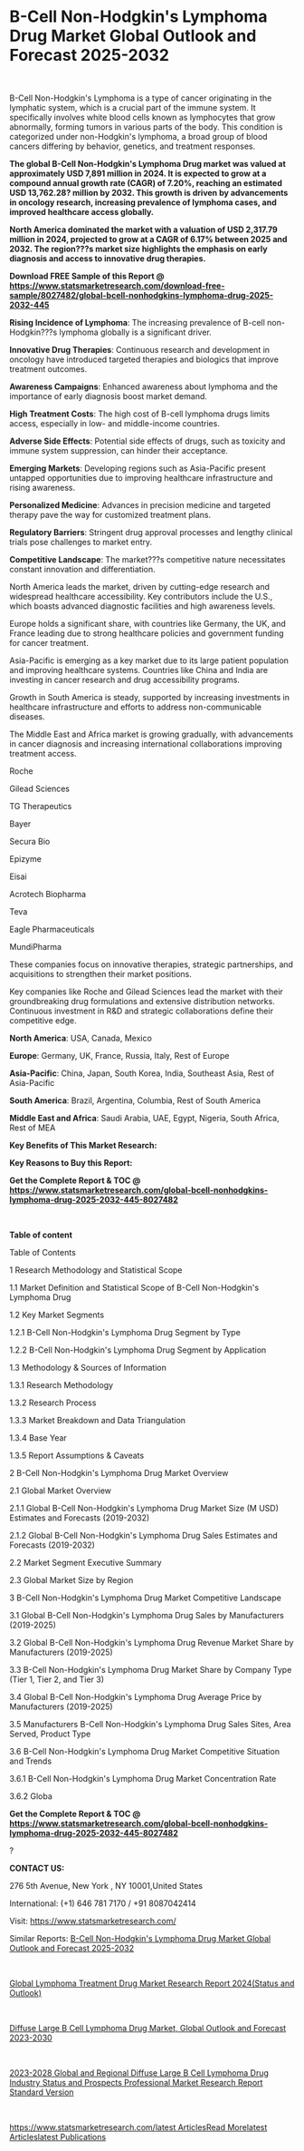 <h1>B-Cell Non-Hodgkin's Lymphoma Drug Market Global Outlook and Forecast 2025-2032</h1><br/><p data-pm-slice="1 1 []">B-Cell Non-Hodgkin&#39;s Lymphoma is a type of cancer originating in the lymphatic system, which is a crucial part of the immune system. It specifically involves white blood cells known as lymphocytes that grow abnormally, forming tumors in various parts of the body. This condition is categorized under non-Hodgkin&#39;s lymphoma, a broad group of blood cancers differing by behavior, genetics, and treatment responses.</p>
 
 
 
 <p><strong>The global B-Cell Non-Hodgkin&#39;s Lymphoma Drug market was valued at approximately USD 7,891 million in 2024. It is expected to grow at a compound annual growth rate (<strong>CAGR</strong>) of 7.20%, reaching an estimated USD 13,762.28? million by 2032. This growth is driven by advancements in oncology research, increasing prevalence of lymphoma cases, and improved healthcare access globally.</strong></p>
 
 
 
 <p><strong>North America dominated the market with a valuation of USD 2,317.79 million in 2024, projected to grow at a <strong>CAGR</strong> of 6.17% between 2025 and 2032. The region???s market size highlights the emphasis on early diagnosis and access to innovative drug therapies.</strong></p>
 
 
 
 <p><strong>Download FREE Sample of this Report @ <a href="https://www.statsmarketresearch.com/download-free-sample/8027482/global-bcell-nonhodgkins-lymphoma-drug-2025-2032-445">https://www.statsmarketresearch.com/download-free-sample/8027482/global-bcell-nonhodgkins-lymphoma-drug-2025-2032-445</a></strong></p>
 
 
 
 <p><strong>Rising Incidence of Lymphoma</strong>: The increasing prevalence of B-cell non-Hodgkin???s lymphoma globally is a significant driver.</p>
 
 
 
 <p><strong>Innovative Drug Therapies</strong>: Continuous research and development in oncology have introduced targeted therapies and biologics that improve treatment outcomes.</p>
 
 
 
 <p><strong>Awareness Campaigns</strong>: Enhanced awareness about lymphoma and the importance of early diagnosis boost market demand.</p>
 
 
 
 <p><strong>High Treatment Costs</strong>: The high cost of B-cell lymphoma drugs limits access, especially in low- and middle-income countries.</p>
 
 
 
 <p><strong>Adverse Side Effects</strong>: Potential side effects of drugs, such as toxicity and immune system suppression, can hinder their acceptance.</p>
 
 
 
 <p><strong>Emerging Markets</strong>: Developing regions such as Asia-Pacific present untapped opportunities due to improving healthcare infrastructure and rising awareness.</p>
 
 
 
 <p><strong>Personalized Medicine</strong>: Advances in precision medicine and targeted therapy pave the way for customized treatment plans.</p>
 
 
 
 <p><strong>Regulatory Barriers</strong>: Stringent drug approval processes and lengthy clinical trials pose challenges to market entry.</p>
 
 
 
 <p><strong>Competitive Landscape</strong>: The market???s competitive nature necessitates constant innovation and differentiation.</p>
 
 
 
 <p>North America leads the market, driven by cutting-edge research and widespread healthcare accessibility. Key contributors include the U.S., which boasts advanced diagnostic facilities and high awareness levels.</p>
 
 
 
 <p>Europe holds a significant share, with countries like Germany, the UK, and France leading due to strong healthcare policies and government funding for cancer treatment.</p>
 
 
 
 <p>Asia-Pacific is emerging as a key market due to its large patient population and improving healthcare systems. Countries like China and India are investing in cancer research and drug accessibility programs.</p>
 
 
 
 <p>Growth in South America is steady, supported by increasing investments in healthcare infrastructure and efforts to address non-communicable diseases.</p>
 
 
 
 <p>The Middle East and Africa market is growing gradually, with advancements in cancer diagnosis and increasing international collaborations improving treatment access.</p>
 
 
 
 <p>Roche</p>
 
 
 
 <p>Gilead Sciences</p>
 
 
 
 <p>TG Therapeutics</p>
 
 
 
 <p>Bayer</p>
 
 
 
 <p>Secura Bio</p>
 
 
 
 <p>Epizyme</p>
 
 
 
 <p>Eisai</p>
 
 
 
 <p>Acrotech Biopharma</p>
 
 
 
 <p>Teva</p>
 
 
 
 <p>Eagle Pharmaceuticals</p>
 
 
 
 <p>MundiPharma</p>
 
 
 
 <p>These companies focus on innovative therapies, strategic partnerships, and acquisitions to strengthen their market positions.</p>
 
 
 
 <p>Key companies like Roche and Gilead Sciences lead the market with their groundbreaking drug formulations and extensive distribution networks. Continuous investment in R&D and strategic collaborations define their competitive edge.</p>
 
 
 
 <p><strong>North America</strong>: USA, Canada, Mexico</p>
 
 
 
 <p><strong>Europe</strong>: Germany, UK, France, Russia, Italy, Rest of Europe</p>
 
 
 
 <p><strong>Asia-Pacific</strong>: China, Japan, South Korea, India, Southeast Asia, Rest of Asia-Pacific</p>
 
 
 
 <p><strong>South America</strong>: Brazil, Argentina, Columbia, Rest of South America</p>
 
 
 
 <p><strong>Middle East and Africa</strong>: Saudi Arabia, UAE, Egypt, Nigeria, South Africa, Rest of MEA</p>
 
 
 
 <p><strong>Key Benefits of This Market Research:</strong></p>
 
 
 
 <p><strong>Key <strong>Reasons to Buy</strong> this Report:</strong></p>
 
 
 
 <div><b>Get the Complete Report & TOC @ <a href="https://www.statsmarketresearch.com/global-bcell-nonhodgkins-lymphoma-drug-2025-2032-445-8027482">https://www.statsmarketresearch.com/global-bcell-nonhodgkins-lymphoma-drug-2025-2032-445-8027482</a></b></div>
 
 
 
 <p><br />
 
 <b>Table of content</b></p>
 
 
 
 <p>Table of Contents<br />
 
 1 Research Methodology and Statistical Scope<br />
 
 1.1 Market Definition and Statistical Scope of B-Cell Non-Hodgkin&#39;s Lymphoma Drug<br />
 
 1.2 Key Market Segments<br />
 
 1.2.1 B-Cell Non-Hodgkin&#39;s Lymphoma Drug Segment by Type<br />
 
 1.2.2 B-Cell Non-Hodgkin&#39;s Lymphoma Drug Segment by Application<br />
 
 1.3 Methodology & Sources of Information<br />
 
 1.3.1 Research Methodology<br />
 
 1.3.2 Research Process<br />
 
 1.3.3 Market Breakdown and Data Triangulation<br />
 
 1.3.4 Base Year<br />
 
 1.3.5 Report Assumptions & Caveats<br />
 
 2 B-Cell Non-Hodgkin&#39;s Lymphoma Drug Market Overview<br />
 
 2.1 Global Market Overview<br />
 
 2.1.1 Global B-Cell Non-Hodgkin&#39;s Lymphoma Drug Market Size (M USD) Estimates and Forecasts (2019-2032)<br />
 
 2.1.2 Global B-Cell Non-Hodgkin&#39;s Lymphoma Drug Sales Estimates and Forecasts (2019-2032)<br />
 
 2.2 Market Segment Executive Summary<br />
 
 2.3 Global Market Size by Region<br />
 
 3 B-Cell Non-Hodgkin&#39;s Lymphoma Drug Market Competitive Landscape<br />
 
 3.1 Global B-Cell Non-Hodgkin&#39;s Lymphoma Drug Sales by Manufacturers (2019-2025)<br />
 
 3.2 Global B-Cell Non-Hodgkin&#39;s Lymphoma Drug Revenue Market Share by Manufacturers (2019-2025)<br />
 
 3.3 B-Cell Non-Hodgkin&#39;s Lymphoma Drug Market Share by Company Type (Tier 1, Tier 2, and Tier 3)<br />
 
 3.4 Global B-Cell Non-Hodgkin&#39;s Lymphoma Drug Average Price by Manufacturers (2019-2025)<br />
 
 3.5 Manufacturers B-Cell Non-Hodgkin&#39;s Lymphoma Drug Sales Sites, Area Served, Product Type<br />
 
 3.6 B-Cell Non-Hodgkin&#39;s Lymphoma Drug Market Competitive Situation and Trends<br />
 
 3.6.1 B-Cell Non-Hodgkin&#39;s Lymphoma Drug Market Concentration Rate<br />
 
 3.6.2 Globa</p>
 
 
 
 <div><b>Get the Complete Report & TOC @ <a href="https://www.statsmarketresearch.com/global-bcell-nonhodgkins-lymphoma-drug-2025-2032-445-8027482">https://www.statsmarketresearch.com/global-bcell-nonhodgkins-lymphoma-drug-2025-2032-445-8027482</a></b></div>
 
 
 
 <p>? </p>
 
 
 
 <p><b>CONTACT US:</b><br />
 
 276 5th Avenue, New York , NY 10001,United States<br />
 
 International: (+1) 646 781 7170 / +91 8087042414<br />
 
 Visit: <a href="https://www.statsmarketresearch.com/">https://www.statsmarketresearch.com/</a><br />
 
 Similar Reports: <a href="https://www.statsmarketresearch.com/global-bcell-nonhodgkins-lymphoma-drug-2025-2032-445-8027482">B-Cell Non-Hodgkin&#39;s Lymphoma Drug Market Global Outlook and Forecast 2025-2032</a><br />
 
 <br />
 
 <a href="https://www.statsmarketresearch.com/global-bcell-nonhodgkins-lymphoma-drug-2025-2032-445-8027482">Global Lymphoma Treatment Drug Market Research Report 2024(Status and Outlook)</a><br />
 
 <br />
 
 <a href="https://www.statsmarketresearch.com/global-bcell-nonhodgkins-lymphoma-drug-2025-2032-445-8027482">Diffuse Large B Cell Lymphoma Drug Market, Global Outlook and Forecast 2023-2030</a><br />
 
 <br />
 
 <a href="https://www.statsmarketresearch.com/global-bcell-nonhodgkins-lymphoma-drug-2025-2032-445-8027482">2023-2028 Global and Regional Diffuse Large B Cell Lymphoma Drug Industry Status and Prospects Professional Market Research Report Standard Version</a><br />
 
 <br />
 
 <a href="https://gyeongbokgung.com">https://www.statsmarketresearch.com/</a><a href="https://hallyeomaritime.com">latest Articles</a><a href="https://jingwansa.com">Read More</a><a href="https://nguoiviet.jp/">latest Articles</a><a href="https://www.intelmarketresearch.com/">latest Publications</a></p>